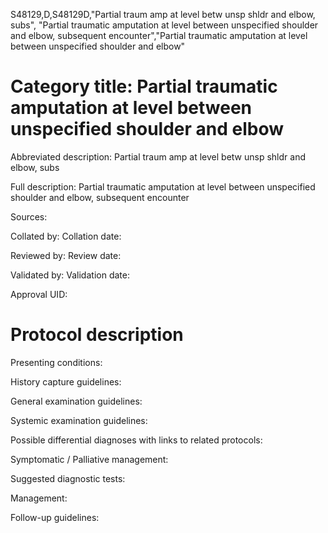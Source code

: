 S48129,D,S48129D,"Partial traum amp at level betw unsp shldr and elbow, subs", "Partial traumatic amputation at level between unspecified shoulder and elbow, subsequent encounter","Partial traumatic amputation at level between unspecified shoulder and elbow"
# Category title: Partial traumatic amputation at level between unspecified shoulder and elbow

Abbreviated description: Partial traum amp at level betw unsp shldr and elbow, subs

Full description: Partial traumatic amputation at level between unspecified shoulder and elbow, subsequent encounter

Sources:

Collated by:
Collation date:

Reviewed by:
Review date:

Validated by:
Validation date:

Approval UID:

# Protocol description

Presenting conditions:

History capture guidelines:

General examination guidelines:

Systemic examination guidelines:

Possible differential diagnoses with links to related protocols:

Symptomatic / Palliative management:

Suggested diagnostic tests:

Management:

Follow-up guidelines:
